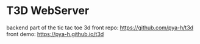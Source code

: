 # T3D WebServer
backend part of the tic tac toe 3d
front repo: https://github.com/pya-h/t3d
front demo: https://pya-h.github.io/t3d